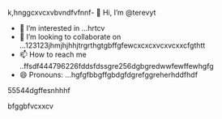 k,hnggcxvcxvbvndfvfnnf- 👋 Hi, I’m @terevyt
- 👀 I’m interested in ...hrtcv
- 💞️ I’m looking to collaborate on ...123123jhmjhjhhjtrgrthgtgbffgfewcxcxcxvcxvcxxcfgthtt
- 📫 How to reach me ..ffsdf444796226fddsfdssgre256dgbgredwwfewffewhgfg
- 😄 Pronouns: ...hgfgfbbgffgbdgfdgrefggreherhddfhdf
<!---4565werasdf4458dfg6262dsfgrerertjmhhsvfyhyh
terevyt/terevyt is a ✨ special ✨ repository because its `README.md` (this f63ile) appears on your GitHub p58rodfgdfaadfdfads
You can click the Preview link to take a look at your changevxxxxs.р123465bfdcvbcvbvc
--->55544dgffesnhhhf
bfggbfvcxxcv
